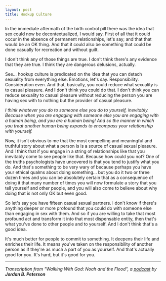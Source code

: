 ```yaml
---
layout: post
title: Hookup Culture
---
```


In the immediate aftermath of the birth control pill there was the idea that sex could now be decontextualized, I would say. First of all that it could occur in the absence of permanent relationships, let's say; and that that would be an OK thing. And that it could also be something that could be done casually for recreation and without guilt.

I don't think any of those things are true. I don't think there's any evidence that they are true. I think they are dangerous delusions, actually.

See... hookup culture is predicated on the idea that you can detach sexuality from everything else. Emotions, let's say. Responsibility. Consideration even. And that, basically, you could reduce what sexuality is to casual pleasure. And I don't think you could do that. I don't think you can reduce sexuality to casual pleasure without reducing the person you are having sex with to nothing but the provider of casual pleasure.

*I think whatever you do to someone else you do to yourself, inevitably. Because when you are engaging with someone else you are engaging with a human being, and you are a human being! And so the manner in which you treat another human being expands to encompass your relationship with yourself.*

Now, it isn't obvious to me that the most compelling and meaningful and truthful story about what a person is is a source of casual sexual pleasure. And I think that if you engage in a string of relationships like that you inevitably come to see people like that. Because how could you not? One of the truths psychologists have uncovered is that you tend to justify what you do. And that's something to be very wary of because perhaps you have your ethical qualms about doing something... but you do it two or three dozen times and you can be absolutely certain that as a consequence of doing it that many number of times you will now formulate a story that you tell yourself and other people, and you will also come to believe about why doing that is not only OK but even good.

So let's say you have fifteen casual sexual partners. I don't know if there's anything deeper or more profound that you could do with someone else than engaging in sex with them. And so if you are willing to take that most profound act and transform it into that most dispensable entity, then that's what you've done to other people and to yourself. And I don't think that's a good idea.

It's much better for people to commit to something. It deepens their life and enriches their life. It means you've taken on the responsibility of another person as if they're as much a part of you as yourself. And that's actually good for you. It's hard, but it's good for you.

___
_Transcription from "Walking With God: Noah and the Flood", a [podcast](https://spoti.fi/2BDLudS) by **Jordan B. Peterson**_
